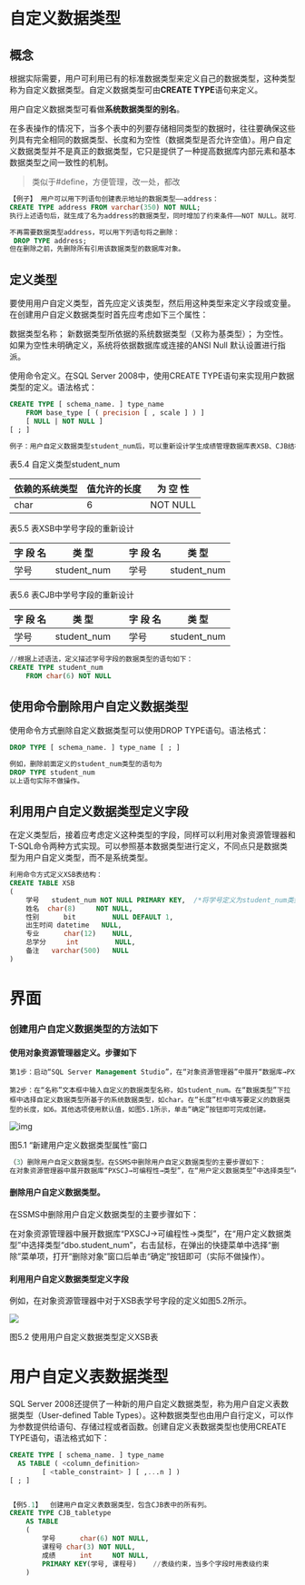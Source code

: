 # 自定义数据类型

## 概念

根据实际需要，用户可利用已有的标准数据类型来定义自己的数据类型，这种类型称为自定义数据类型。自定义数据类型可由**CREATE TYPE**语句来定义。

用户自定义数据类型可看做**系统数据类型的别名**。

在多表操作的情况下，当多个表中的列要存储相同类型的数据时，往往要确保这些列具有完全相同的数据类型、长度和为空性（数据类型是否允许空值）。用户自定义数据类型并不是真正的数据类型，它只是提供了一种提高数据库内部元素和基本数据类型之间一致性的机制。

> 类似于#define，方便管理，改一处，都改



```sql
【例子】 用户可以用下列语句创建表示地址的数据类型——address：
CREATE TYPE address FROM varchar(350) NOT NULL;
执行上述语句后，就生成了名为address的数据类型，同时增加了约束条件——NOT NULL。就可以用address去定义字段和变量。该数据类型就是与varchar(350)同等，只不过它增加了一个非空约束条件。

不再需要数据类型address，可以用下列语句将之删除：
 DROP TYPE address;
但在删除之前，先删除所有引用该数据类型的数据库对象。
```



## 定义类型

要使用用户自定义类型，首先应定义该类型，然后用这种类型来定义字段或变量。在创建用户自定义数据类型时首先应考虑如下三个属性： 

   数据类型名称；
   新数据类型所依据的系统数据类型（又称为基类型）；
   为空性。如果为空性未明确定义，系统将依据数据库或连接的ANSI Null 默认设置进行指派。



使用命令定义。在SQL Server 2008中，使用CREATE TYPE语句来实现用户数据类型的定义。语法格式：
```sql
CREATE TYPE [ schema_name. ] type_name
    FROM base_type [ ( precision [ , scale ] ) ]
    [ NULL | NOT NULL ] 
[ ; ]
```



```sql
例子：用户自定义数据类型student_num后，可以重新设计学生成绩管理数据库表XSB、CJB结构中的学号字段，如表5.4、表5.5和表5.6所示。
```

表5.4  自定义类型student_num

| 依赖的系统类型 | 值允许的长度 | 为  空  性 |
| -------------- | ------------ | ---------- |
| char           | 6            | NOT NULL   |

表5.5  表XSB中学号字段的重新设计              

| 字  段  名 | 类    型    |      | 字  段  名 | 类    型    |
| ---------- | ----------- | ---- | ---------- | ----------- |
| 学号       | student_num |      | 学号       | student_num |

表5.6  表CJB中学号字段的重新设计

| 字  段  名 | 类    型    |      | 字  段  名 | 类    型    |
| ---------- | ----------- | ---- | ---------- | ----------- |
| 学号       | student_num |      | 学号       | student_num |


```sql
//根据上述语法，定义描述学号字段的数据类型的语句如下：
CREATE TYPE student_num
    FROM char(6) NOT NULL
```





##  使用命令删除用户自定义数据类型

使用命令方式删除自定义数据类型可以使用DROP TYPE语句。语法格式：
```sql
DROP TYPE [ schema_name. ] type_name [ ; ]
```

```sql
例如，删除前面定义的student_num类型的语句为
DROP TYPE student_num
以上语句实际不做操作。
```


## 利用用户自定义数据类型定义字段

在定义类型后，接着应考虑定义这种类型的字段，同样可以利用对象资源管理器和T-SQL命令两种方式实现。可以参照基本数据类型进行定义，不同点只是数据类型为用户自定义类型，而不是系统类型。

```sql
利用命令方式定义XSB表结构：
CREATE TABLE XSB
( 	
	学号   student_num NOT NULL PRIMARY KEY,	/*将学号定义为student_num类型*/
  	姓名 	char(8) 	NOT NULL,
  	性别		bit 		NULL DEFAULT 1,
  	出生时间 datetime 	NULL,
  	专业   	char(12) 	NULL,
  	总学分  	int 		NULL,
  	备注   varchar(500) 	NULL
)
```



# 界面

### 创建用户自定义数据类型的方法如下

#### 使用对象资源管理器定义。步骤如下

```sql
第1步：启动“SQL Server Management Studio”，在“对象资源管理器”中展开“数据库→PXSCJ→可编程性”，右击“类型”，选择“新建”选项，再选择“新建用户定义数据类型”，弹出“新建用户定义数据类型”窗口。
```

```
第2步：在“名称”文本框中输入自定义的数据类型名称，如student_num。在“数据类型”下拉框中选择自定义数据类型所基于的系统数据类型，如char。在“长度”栏中填写要定义的数据类型的长度，如6。其他选项使用默认值，如图5.1所示，单击“确定”按钮即可完成创建。
```

![img](https://img1.zlogs.net/20/20200121224931.png)

图5.1  “新建用户定义数据类型属性”窗口

```sql
（3）删除用户自定义数据类型。在SSMS中删除用户自定义数据类型的主要步骤如下：
在对象资源管理器中展开数据库“PXSCJ→可编程性→类型”，在“用户定义数据类型”中选择类型“dbo.student_num”，右击鼠标，在弹出的快捷菜单中选择“删除”菜单项，打开“删除对象”窗口后单击“确定”按钮即可（实际不做操作）。
```


#### 删除用户自定义数据类型。

在SSMS中删除用户自定义数据类型的主要步骤如下：

在对象资源管理器中展开数据库“PXSCJ→可编程性→类型”，在“用户定义数据类型”中选择类型“dbo.student_num”，右击鼠标，在弹出的快捷菜单中选择“删除”菜单项，打开“删除对象”窗口后单击“确定”按钮即可（实际不做操作）。


#### 利用用户自定义数据类型定义字段

例如，在对象资源管理器中对于XSB表学号字段的定义如图5.2所示。

![](https://img1.zlogs.net/20/20200121224932.png)

图5.2  使用用户自定义数据类型定义XSB表

















# 用户自定义表数据类型

SQL Server 2008还提供了一种新的用户自定义数据类型，称为用户自定义表数据类型（User-defined Table Types）。这种数据类型也由用户自行定义，可以作为参数提供给语句、存储过程或者函数。创建自定义表数据类型也使用CREATE TYPE语句，语法格式如下：

```sql
CREATE TYPE [ schema_name. ] type_name
  AS TABLE ( <column_definition>
        [ <table_constraint> ] [ ,...n ] )  
[ ; ]


【例5.1】  创建用户自定义表数据类型，包含CJB表中的所有列。
CREATE TYPE CJB_tabletype
    AS TABLE
    (
        学号      char(6) NOT NULL,
        课程号 char(3) NOT NULL,
        成绩      int     NOT NULL,
        PRIMARY KEY(学号, 课程号)    //表级约束，当多个字段时用表级约束
    )
```
















